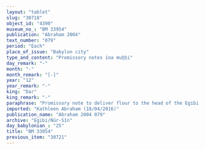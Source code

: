 ```yaml
---
layout: "tablet"
slug: "30718"
object_id: "4390"
museum_no_: "BM 33954"
publication: "Abraham 2004"
text_number: "079"
period: "Each"
place_of_issue: "Babylon city"
type_and_content: "Promissory notes ina muẖẖi"
day_remark: "-"
month: "-"
month_remark: "[-]"
year: "12"
year_remark: "-"
king: "Dar"
king_remark: "-"
paraphrase: "Promissory note to deliver flour to the head of the Egibi family. Property of the King. Delivery on account of the bow-fief of the exorcists. Administered by the Governor of Babylon.<br /> Concerns barley flour and wheat flour from the bow-land (<em>qa&scaron;tu</em>) of the exorcists (<em>ā</em><em>&scaron;ipu</em>), the collection of which is the prerogative of the king (<em>makkūru</em>) and administered by (<em>&scaron;a ina qātē</em>) <strong>D</strong>. 1/3 of it is from the bow (<em>qa&scaron;tu</em>) of <strong>C<sub>1</sub></strong> and his 9 royal commissioners (<em>qīpu</em>) of the scribal school (<em>bīt ṭup&scaron;arri</em>).&nbsp;<strong>B<sub>1</sub></strong> should deliver the full amount for the 11<sup>th</sup> (or 12<sup>th</sup>?) year, 4.0.3<sup>?</sup> kor of barley flour<em> </em>and 1.2.2 kor of wheat flour, to <strong>A</strong> for the account (<em>ana muhhi</em>)<em> </em>of <strong>C<sub>1</sub></strong> and his administrators not later than the 29<sup>th</sup> of D&ucirc;zu (IV; or: Ta&scaron;rīt, VII) of the 12<sup>th</sup> year. <strong>B<sub>1</sub></strong> and <strong>B<sub>2</sub></strong> assume warranty for the delivery of the flour. Names of 9 witnesses and the scribe.<br /> <br /> <strong>A</strong>= Marduk-nāṣir-apli/Itti-Marduk-balāṭu//Egibi;&nbsp;<strong>B<sub>1</sub></strong>= Libluṭ/Mura&scaron;&ucirc;//S&icirc;n-tabni;&nbsp;<strong>B<sub>2</sub></strong>= Ku&scaron;&scaron;aya;&nbsp;<strong>C<sub>1</sub></strong>= Bazūzu;&nbsp;<strong>D</strong>= Nab&ucirc;-&scaron;umu-ukīn"
imported: "Kathleen Abraham (18/04/2016)"
publication_name: "Abraham 2004 079"
archive: "Egibi/Nūr-Sîn"
day_babylonian_: "25"
title: "BM 33954"
previous_item: "30721"
---
```

